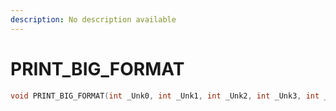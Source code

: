 ```yaml
---
description: No description available 
---
```


# PRINT_BIG_FORMAT

```cpp
void PRINT_BIG_FORMAT(int _Unk0, int _Unk1, int _Unk2, int _Unk3, int _Unk4, int _Unk5, int _Unk6, int _Unk7);
```